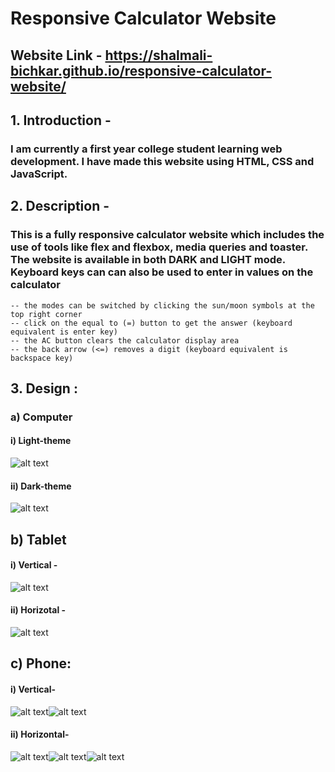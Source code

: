 # Responsive Calculator Website 
## Website Link - https://shalmali-bichkar.github.io/responsive-calculator-website/
## 1. Introduction - 
### I am currently a first year college student learning web development. I have made this website using HTML, CSS and JavaScript.
## 2. Description - 
### This is a fully responsive calculator website which includes the use of tools like flex and flexbox, media queries and toaster. The website is available in both DARK and LIGHT mode. Keyboard keys can can also be used to enter in values on the calculator

    -- the modes can be switched by clicking the sun/moon symbols at the top right corner 
    -- click on the equal to (=) button to get the answer (keyboard equivalent is enter key)
    -- the AC button clears the calculator display area 
    -- the back arrow (<=) removes a digit (keyboard equivalent is backspace key)


## 3. Design : 
### a) Computer
#### i) Light-theme
![alt text](output/image.png)
#### ii) Dark-theme
![alt text](output/image-1.png)

## b) Tablet
#### i) Vertical - 
![alt text](output/image-2.png)
#### ii) Horizotal - 
![alt text](output/image-6.png)

## c) Phone:
#### i) Vertical-
![alt text](output/image-3.png)![alt text](output/image-4.png)
#### ii) Horizontal-
![alt text](output/image-7.png)![alt text](output/image-8.png)![alt text](output/image-9.png)
